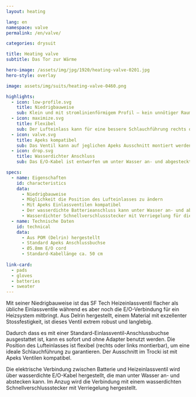 ```yaml
---
layout: heating

lang: en
namespace: valve
permalink: /en/valve/

categories: drysuit

title: Heating valve
subtitle: Das Tor zur Wärme

hero-image: /assets/img/jpg/1920/heating-valve-0201.jpg
hero-style: overlay

image: assets/img/suits/heating-valve-0460.png

highlights:
  - icon: low-profile.svg
    title: Niedrigbauweise
    sub: Klein und mit stromlinienförmigem Profil – kein unnötiger Raumbedarf
  - icon: maximize.svg
    title: Flexibel
    sub: Der Lufteinlass kann für eine bessere Schlauchführung rechts oder links montiert werden
  - icon: valve.svg
    title: Apeks kompatibel
    sub: Das Ventil kann auf jeglichen Apeks Ausschnitt montiert werden
  - icon: drop.svg
    title: Wasserdichter Anschluss
    sub: Das E/O-Kabel ist entworfen um unter Wasser an- und abgesteckt zu werden

specs:
  - name: Eigenschaften
    id: characteristics
    data:
      - Niedrigbauweise
      - Möglichkeit die Position des Lufteinlasses zu ändern
      - Mit Apeks Einlassventilen kompatibel
      - Der wasserdichte Batterieanschluss kann unter Wasser an- und abgesteckt werden
      - Wasserdichter Schnellverschlussstecker mit Verriegelung für die Verbindung mit dem Heizsystem
  - name: Technische Daten
    id: technical
    data:
      - Aus POM (Delrin) hergestellt
      - Standard Apeks Anschlussbuchse
      - Ø5.8mm E/O cord
      - Standard-Kabellänge ca. 50 cm
  
link-card:
  - pads
  - gloves
  - batteries
  - sweater
---
```

Mit seiner Niedrigbauweise ist das SF Tech Heizeinlassventil flacher als übliche Einlassventile während es aber noch die E/O-Verbindung für ein Heizsystem mitbringt. Aus Delrin hergestellt, einem Material mit exzellenter Stossfestigkeit, ist dieses Ventil extrem robust und langlebig.

Dadurch dass es mit einer Standard-Einlassventil-Anschlussbuchse ausgestattet ist, kann es sofort und ohne Adapter benutzt werden. Die Position des Lufteinlasses ist flexibel (rechts oder links montierbar), um eine ideale Schlauchführung zu garantieren. Der Ausschnitt im Trocki ist mit Apeks Ventilen kompatibel.

Die elektrische Verbindung zwischen Batterie und Heizeinlassventil wird über wasserdichte E/O-Kabel hergestellt, die man unter Wasser an- und abstecken kann. Im Anzug wird die Verbindung mit einem wasserdichten Schnellverschlussstecker mit Verriegelung hergestellt.


